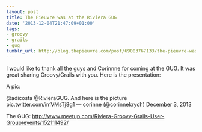 ```yaml
---
layout: post
title: The Pieuvre was at the Riviera GUG
date: '2013-12-04T21:47:09+01:00'
tags:
- groovy
- grails
- gug
tumblr_url: http://blog.thepieuvre.com/post/69003767133/the-pieuvre-was-at-the-riviera-gug
---
```

I would like to thank all the guys and Corinnne for coming at the GUG. It was great sharing Groovy/Grails with you.
Here is the presentation:

A pic:

@adicosta @RivieraGUG. And here is the picture pic.twitter.com/imVMsTj8g1
— corinne (@corinnekrych) December 3, 2013



The GUG:
http://www.meetup.com/Riviera-Groovy-Grails-User-Group/events/152111492/
